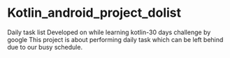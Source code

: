 # Kotlin_android_project_dolist
Daily task list
Developed on while learning kotlin-30 days challenge by google
This project is about performing daily task which can be left behind due to our busy schedule.
